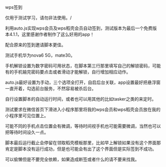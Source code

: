 wps签到

<red>仅用于测试学习，请勿非法使用。/<red>

利用auto.js实现wps会员及wps稻壳会员自动签到，测试版本为最后一个免费版本4.1.1，这里感谢作者制作了这么好用的app！

配合原来的签到邀请脚本更佳。

测试手机华为nova6 5G，mate30。

手机解锁设置为数字密码可用状态，在脚本第三行那里填写自己的解锁密码，可能有的手机输完密码要点击或者滑动才能解锁，自行增加相应动作。

auto.js最好设置为手动，三个选项全打开，自启后台关联，app设置最好把悬浮窗一直开着，勾选前台服务，不然容易被杀后台。

自行设置脚本的自动运行时间，或者也可以用其他的比如tasker之类的来定时。

测试要求在微信首页下滑进入小程序那里将我的wps会员和wps稻壳会员放在我的小程序里可见位置上。

可能不同的手机点击位置会有微调，等待时间视手机也可能需要微调，当然也可以把等待时间设久一点。

脚本最后运行截止会停留在领取稻壳模板那里，比如早上解锁如果没有这个界面那肯定是脚本没有运行成功，但是也可能会有出了这个界面但是实际签到不成功。

可以偷懒但是不要完全依赖，如果造成断签或者什么的请不要来找我。

